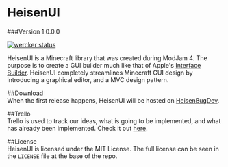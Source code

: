 HeisenUI
========
###Version 1.0.0.0

[![wercker status](https://app.wercker.com/status/f304d668ac8e97622cf280bac4193168/s/ "wercker status")](https://app.wercker.com/project/bykey/f304d668ac8e97622cf280bac4193168)

HeisenUI is a Minecraft library that was created during ModJam 4. The purpose is to create a GUI builder much like that of Apple's [Interface Builder](http://en.wikipedia.org/wiki/Interface_Builder). HeisenUI completely streamlines Minecraft GUI design by introducing a graphical editor, and a MVC design pattern.

##Download  
When the first release happens, HeisenUI will be hosted on [HeisenBugDev](https://github.com/HeisenBugDev/HeisenBugDev).

##Trello  
Trello is used to track our ideas, what is going to be implemented, and what has already been implemented. Check it out [here](https://trello.com/b/tkG4PUlQ/heisenui).

##License  
HeisenUI is licensed under the MIT License. The full license can be seen in the `LICENSE` file at the base of the repo.
